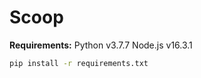 # Scoop

**Requirements:**
Python v3.7.7
Node.js v16.3.1

```bash
pip install -r requirements.txt
```
